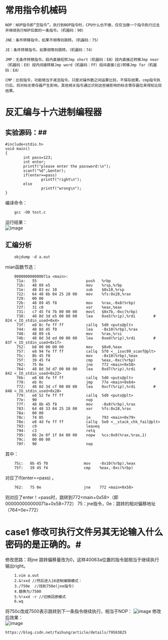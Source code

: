 # 常用指令机械码 #  

    NOP：NOP指令即“空指令”。执行到NOP指令时，CPU什么也不做，仅仅当做一个指令执行过去并继续执行NOP后面的一条指令。（机器码：90）

    JNE：条件转移指令，如果不相等则跳转。（机器码：75）

    JE：条件转移指令，如果相等则跳转。（机器码：74）

    JMP：无条件转移指令。段内直接短转Jmp short（机器码：EB）段内直接近转移Jmp near（机器码：E9）段内间接转移Jmp word（机器码：FF）段间直接(远)转移Jmp far（机器码：EA）

    CMP：比较指令，功能相当于减法指令，只是对操作数之间运算比较，不保存结果。cmp指令执行后，将对标志寄存器产生影响。其他相关指令通过识别这些被影响的标志寄存器位来得知比较结果。 

# 反汇编与十六进制编程器 #  

## 实验源码：##    

    #include<stdio.h>
    void main()
    {
            int pass=123;
            int enter;
            printf("please enter the password:\n");
            scanf("%d",&enter);
            if(enter==pass)
                    printf("right\n");
            else
                    printf("wrong\n");
    }
 编译命令：  
        
        gcc -O0 test.c 
 运行结果：  
 ![image](https://user-images.githubusercontent.com/20179983/125429967-c9688040-7e74-4eb7-83c9-1ceda565f345.png)

 ## 汇编分析 ##  
 
        objdump -d a.out  
       
mian函数节选：  
        
        000000000000071a <main>:
         71a:   55                      push   %rbp
         71b:   48 89 e5                mov    %rsp,%rbp
         71e:   48 83 ec 10             sub    $0x10,%rsp
         722:   64 48 8b 04 25 28 00    mov    %fs:0x28,%rax
         729:   00 00
         72b:   48 89 45 f8             mov    %rax,-0x8(%rbp)
         72f:   31 c0                   xor    %eax,%eax
         731:   c7 45 f4 7b 00 00 00    movl   $0x7b,-0xc(%rbp)
         738:   48 8d 3d e5 00 00 00    lea    0xe5(%rip),%rdi        # 824 <_IO_stdin_used+0x4>
         73f:   e8 8c fe ff ff          callq  5d0 <puts@plt>
         744:   48 8d 45 f0             lea    -0x10(%rbp),%rax
         748:   48 89 c6                mov    %rax,%rsi
         74b:   48 8d 3d ed 00 00 00    lea    0xed(%rip),%rdi        # 83f <_IO_stdin_used+0x1f>
         752:   b8 00 00 00 00          mov    $0x0,%eax
         757:   e8 94 fe ff ff          callq  5f0 <__isoc99_scanf@plt>
         75c:   8b 45 f0                mov    -0x10(%rbp),%eax
         75f:   39 45 f4                cmp    %eax,-0xc(%rbp)
         762:   75 0e                   jne    772 <main+0x58>
         764:   48 8d 3d d7 00 00 00    lea    0xd7(%rip),%rdi        # 842 <_IO_stdin_used+0x22>
         76b:   e8 60 fe ff ff          callq  5d0 <puts@plt>
         770:   eb 0c                   jmp    77e <main+0x64>
         772:   48 8d 3d cf 00 00 00    lea    0xcf(%rip),%rdi        # 848 <_IO_stdin_used+0x28>
         779:   e8 52 fe ff ff          callq  5d0 <puts@plt>
         77e:   90                      nop
         77f:   48 8b 45 f8             mov    -0x8(%rbp),%rax
         783:   64 48 33 04 25 28 00    xor    %fs:0x28,%rax
         78a:   00 00
         78c:   74 05                   je     793 <main+0x79>
         78e:   e8 4d fe ff ff          callq  5e0 <__stack_chk_fail@plt>
         793:   c9                      leaveq
         794:   c3                      retq
         795:   66 2e 0f 1f 84 00 00    nopw   %cs:0x0(%rax,%rax,1)
         79c:   00 00 00
         79f:   90                      nop
其中：
        
        75c:   8b 45 f0                mov    -0x10(%rbp),%eax
        75f:   39 45 f4                cmp    %eax,-0xc(%rbp)
对应了if(enter==pass)  。
        
        762:   75 0e                   jne    772 <main+0x58>
则对应了enter！=pass时，跳转到772<main+0x58>（即000000000000071a+0x58=772）
75：jne指令，0e：跳转的相对偏移地址（764+0e=772）   


# case1 修改可执行文件另其无论输入什么密码的是正确的。#  
修改思路：将jne 跳转偏移量改为0，这样40063a位置的指令就相当于继续执行输出right。  
        
        1.vim a.out 
        2.&!xxd //然后进入16进制编辑模式：
        3./750e  //找到750e(jne指令)
        4.替换为/7500
        5.%!xxd -r //切换回原模式  
        6.wq  
将750c改成7500表示跳转到下一条指令继续执行，相当于NOP：
![image](https://user-images.githubusercontent.com/20179983/125439941-deb8185b-ebcd-4ccc-93d3-2ec72d1994ff.png)
修改后效果：  
![image](https://user-images.githubusercontent.com/20179983/125440765-2e2b00b3-0b3d-4e79-b336-30a5d2756775.png)

   

    https://blog.csdn.net/faihung/article/details/79503825  
    
